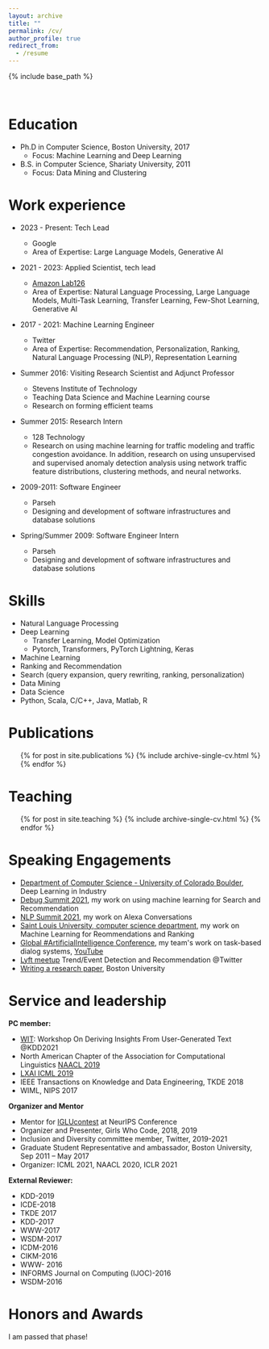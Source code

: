```yaml
---
layout: archive
title: ""
permalink: /cv/
author_profile: true
redirect_from:
  - /resume
---
```


{% include base_path %}

<br>

Education
======
* Ph.D in Computer Science, Boston University, 2017
   * Focus: Machine Learning and Deep Learning
* B.S. in Computer Science, Shariaty University, 2011
   * Focus: Data Mining and Clustering

 Work experience
======
* 2023 - Present: Tech Lead
  * Google
  * Area of Expertise: Large Language Models, Generative AI


* 2021 - 2023: Applied Scientist, tech lead 
  * [Amazon Lab126](https://amazon.jobs/en/teams/lab126/)
  * Area of Expertise: Natural Language Processing, Large Language Models, Multi-Task Learning, Transfer Learning, Few-Shot Learning, Generative AI

* 2017 - 2021: Machine Learning Engineer
  * Twitter
  * Area of Expertise: Recommendation, Personalization, Ranking, Natural Language Processing (NLP), Representation Learning

* Summer 2016: Visiting Research Scientist and Adjunct Professor
  * Stevens Institute of Technology  
  * Teaching Data Science and Machine Learning course
  * Research on forming efficient teams
 
* Summer 2015: Research Intern
  * 128 Technology  
  * Research on using machine learning for traffic modeling and traffic congestion avoidance. In addition, research on using unsupervised and supervised anomaly detection analysis using network traffic feature distributions, clustering methods, and neural networks.


* 2009-2011: Software Engineer
  * Parseh
  * Designing and development of software infrastructures and database solutions

* Spring/Summer 2009: Software Engineer Intern
  * Parseh
  * Designing and development of software infrastructures and database solutions

 
Skills
======
* Natural Language Processing
* Deep Learning
  * Transfer Learning, Model Optimization
  * Pytorch, Transformers, PyTorch Lightning, Keras
* Machine Learning
* Ranking and Recommendation
* Search (query expansion, query rewriting, ranking, personalization)
* Data Mining
* Data Science
* Python, Scala, C/C++, Java, Matlab, R

Publications
======
  <ul>{% for post in site.publications %}
    {% include archive-single-cv.html %}
  {% endfor %}</ul>
 
Teaching
======
  <ul>{% for post in site.teaching %}
    {% include archive-single-cv.html %}
  {% endfor %}</ul>
 
Speaking Engagements
======
*  [Department of Computer Science - University of Colorado Boulder](https://home.cs.colorado.edu/~DrG/Courses/NeuralNetworksAndDeepLearning/CourseContent.html), Deep Learning in Industry
* [Debug Summit 2021](https://lesbianswhotech.org/debugsummit2021/), my work on using machine learning for Search and Recommendation 
* [NLP Summit 2021](https://www.nlpsummit.org/alexa-conversations-an-ai-driven-approach-for-creating-task-oriented-dialogue-systems/), my work on Alexa Conversations
* [Saint Louis University, computer science department](https://cs.slu.edu/~esposito/teaching/5090/schedule/index.html), my work on Machine Learning for  Reommendations and Ranking
* [Global #ArtificialIntelligence Conference](http://www.globalbigdataconference.com/santa-clara/global-artificial-intelligence-virtual-conference-127/speaker-details/sanaz-bahargan-114123.html), my team's work on task-based dialog systems, [YouTube](https://www.youtube.com/watch?v=sScbpUvQYpM)
* [Lyft meetup](https://twitter.com/wimlds_bayarea/status/1230578670584004608?lang=ca) Trend/Event Detection and Recommendation @Twitter  
* [Writing a research paper](https://www.yumpu.com/en/document/read/26306756/writing-a-research-paper), Boston University


Service and leadership
======
<b> PC member: </b>
* [WIT](https://megagon.ai/wit/): Workshop On Deriving Insights From User-Generated Text @KDD2021
* North American Chapter of the Association for Computational Linguistics [NAACL 2019](https://naacl.org/naacl-hlt-2019/blog/kudos-reviewers/)
* [LXAI ICML 2019](https://www.latinxinai.org/icml-2019#workshop-org/)
* IEEE Transactions on Knowledge and Data Engineering, TKDE 2018
* WIML, NIPS 2017

<b> Organizer and Mentor </b>
* Mentor for [IGLUcontest](https://www.iglu-contest.net/mentors) at NeurIPS Conference
* Organizer and Presenter, Girls Who Code, 2018, 2019
* Inclusion and Diversity committee member, Twitter, 2019-2021
* Graduate Student Representative and ambassador, Boston University, Sep 2011 – May 2017
* Organizer: ICML 2021, NAACL 2020, ICLR 2021

<b> External Reviewer:</b>
* KDD-2019
* ICDE-2018
* TKDE 2017
* KDD-2017
* WWW-2017
* WSDM-2017
* ICDM-2016
* CIKM-2016
* WWW- 2016
* INFORMS Journal on Computing (IJOC)-2016
* WSDM-2016

Honors and Awards
======
I am passed that phase!
